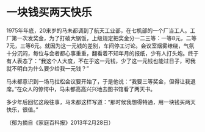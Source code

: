 # 一块钱买两天快乐

1975年年底，20来岁的马未都调到了航天工业部，在七机部的一个厂当工人。工厂第一次发奖金，为了打破大锅饭，上级规定把奖金分一二三等：一等8元，二等7元，三等6元。就因为这一元钱的差别，车间停工讨论。会议室烟雾缭绕，气氛十分沉闷，每位与会者都心事重重，翻看着不知年月的报纸，少有人打头炮。终于有人表态了：“我这个人大度，不在乎这一元钱，少了这一元钱也能过日子，可我就不明白为什么要少给我一元钱？” 

马未都意识到一场马拉松会议要开始了，于是他说：“我要三等奖金，但得让我退席。”在众人的惊愕中，马未都高高兴兴地去图书馆看了两天书。 

多少年后回忆这段往事，马未都这样写道：“那时候我想得特通，用一块钱买两天快乐，很值。” 

（郁为摘自《家庭百科报》2013年2月28日）
